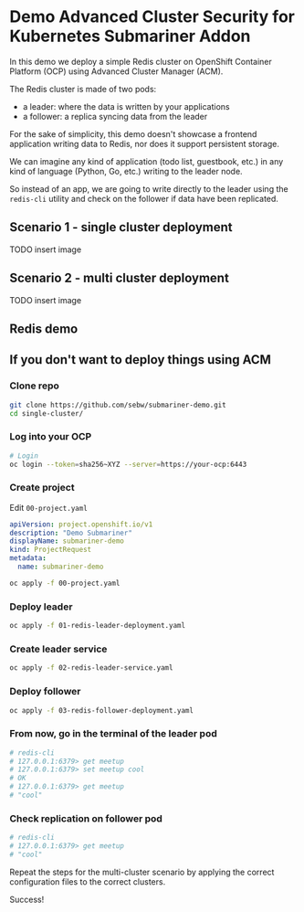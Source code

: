 # Demo Advanced Cluster Security for Kubernetes Submariner Addon

In this demo we deploy a simple Redis cluster on OpenShift Container Platform (OCP) using Advanced Cluster Manager (ACM).

The Redis cluster is made of two pods:

- a leader: where the data is written by your applications
- a follower: a replica syncing data from the leader

For the sake of simplicity, this demo doesn't showcase a frontend application writing data to Redis, nor does it support persistent storage.

We can imagine any kind of application (todo list, guestbook, etc.) in any kind of language (Python, Go, etc.) writing to the leader node.

So instead of an app, we are going to write directly to the leader using the `redis-cli` utility and check on the follower if data have been replicated.

## Scenario 1 - single cluster deployment

TODO insert image

## Scenario 2 - multi cluster deployment

TODO insert image

## Redis demo



## If you don't want to deploy things using ACM

### Clone repo

```bash
git clone https://github.com/sebw/submariner-demo.git
cd single-cluster/
```

### Log into your OCP

```bash
# Login
oc login --token=sha256~XYZ --server=https://your-ocp:6443
```
### Create project

Edit `00-project.yaml`

```yaml
apiVersion: project.openshift.io/v1
description: "Demo Submariner"
displayName: submariner-demo
kind: ProjectRequest
metadata:
  name: submariner-demo
```

```bash
oc apply -f 00-project.yaml
```
### Deploy leader

```bash
oc apply -f 01-redis-leader-deployment.yaml
```
### Create leader service

```bash
oc apply -f 02-redis-leader-service.yaml
```
### Deploy follower

```bash
oc apply -f 03-redis-follower-deployment.yaml
```
### From now, go in the terminal of the leader pod

```bash
# redis-cli
# 127.0.0.1:6379> get meetup
# 127.0.0.1:6379> set meetup cool
# OK
# 127.0.0.1:6379> get meetup
# "cool"
```

### Check replication on follower pod

```bash
# redis-cli
# 127.0.0.1:6379> get meetup
# "cool"
```

Repeat the steps for the multi-cluster scenario by applying the correct configuration files to the correct clusters.

Success!